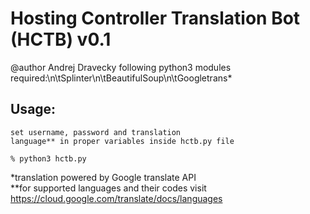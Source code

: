 # Hosting Controller Translation Bot (HCTB) v0.1
@author Andrej Dravecky
following python3 modules required:\n\tSplinter\n\tBeautifulSoup\n\tGoogletrans*

## Usage:
    set username, password and translation
    language** in proper variables inside hctb.py file

    % python3 hctb.py

*translation powered by Google translate API  
*\*for supported languages and their codes visit https://cloud.google.com/translate/docs/languages

